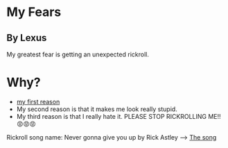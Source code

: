 # My Fears
## By Lexus

My greatest fear is getting an unexpected rickroll.

# Why?
- [my first reason](https://www.youtube.com/watch?v=dQw4w9WgXcQ) 
- My second reason is that it makes me look really stupid.
- My third reason is that I really hate it. PLEASE STOP RICKROLLING ME!! 😡😡😡

Rickroll song name: Never gonna give you up by Rick Astley --> [The song](https://www.youtube.com/watch?v=dQw4w9WgXcQ)
